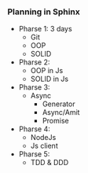 ### Planning in Sphinx
* Pharse 1:  3 days
  * Git
  * OOP
  * SOLID
* Pharse 2:
  * OOP in Js
  * SOLID in Js
* Pharse 3:
  * Async
    * Generator
    * Async/Amit
    * Promise
* Pharse 4:
  * NodeJs
  * Js client
* Pharse 5:
  * TDD & DDD
